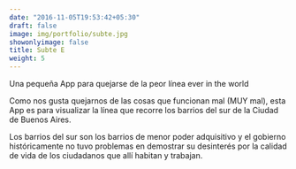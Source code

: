 ```yaml
---
date: "2016-11-05T19:53:42+05:30"
draft: false
image: img/portfolio/subte.jpg
showonlyimage: false
title: Subte E
weight: 5
---
```


Una pequeña App para quejarse de la peor línea ever in the world
<!--more-->

Como nos gusta quejarnos de las cosas que funcionan mal (MUY mal), esta App es para visualizar la línea que recorre los barrios del sur de la Ciudad de Buenos Aires.

Los barrios del sur son los barrios de menor poder adquisitivo y el gobierno históricamente no tuvo problemas en demostrar su desinterés por la calidad de vida de los ciudadanos que allí habitan y trabajan.



